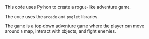 This code uses Python to create a rogue-like adventure game.

The code uses the `arcade` and `pyglet` libraries.

The game is a top-down adventure game where the player can move around a map, interact with objects, and fight enemies.